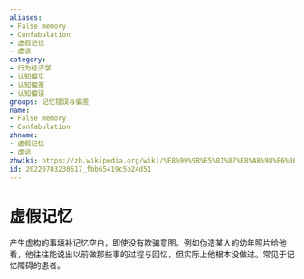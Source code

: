 ```yaml
---
aliases:
- False memory
- Confabulation
- 虚假记忆
- 虚谈
category:
- 行为经济学
- 认知偏见
- 认知偏差
- 认知偏误
groups: 记忆错误与偏差
name:
- False memory
- Confabulation
zhname:
- 虚假记忆
- 虚谈
zhwiki: https://zh.wikipedia.org/wiki/%E8%99%9B%E5%81%87%E8%A8%98%E6%86%B6
id: 20220703230617_fbb65419c5b24d51
---
```


# 虚假记忆

产生虚构的事填补记忆空白，即使没有欺骗意图。例如伪造某人的幼年照片给他看，他往往能说出以前做那些事的过程与回忆，但实际上他根本没做过。常见于记忆障碍的患者。
